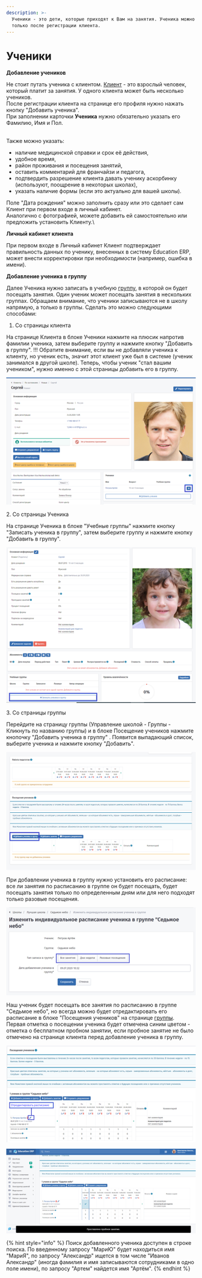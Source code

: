```yaml
---
description: >-
  Ученики - это дети, которые приходят к Вам на занятия. Ученика можно добавить
  только после регистрации клиента.
---
```


# Ученики

**Добавление учеников**&#x20;

Не стоит путать ученика с клиентом. [Клиент](klienty/) - это взрослый человек, который платит за занятия. У одного клиента может быть несколько учеников.\
После регистрации клиента на странице его профиля нужно нажать кнопку "Добавить ученика".\
При заполнении карточки **Ученика** нужно обязательно указать его Фамилию, Имя и Пол.

\
Также можно указать:

* наличие медицинской справки и срок её действия,
* удобное время,
* район проживания и посещения занятий,
* оставить комментарий для франчайзи и педагога,
* подтвердить разрешение клиента давать ученику аскорбинку (используют, поощрение в некоторых школах),
* указать наличие формы (если это актуально для вашей школы).

Поле "Дата рождения" можно заполнить сразу или это сделает сам Клиент при первом входе в личный кабинет.\
Аналогично с фотографией, можете добавить ей самостоятельно или предложить установить Клиенту.\


**Личный кабинет клиента**

При первом входе в Личный кабинет Клиент подтверждает правильность данных по ученику, внесенных в систему Education ERP, может внести корректировки при необходимости (например, ошибка в имени).

**Добавление ученика в группу**

Далее Ученика нужно записать в учебную [группу](nachalo-raboty/shkola/gruppa/dobavlenie-grupp.md), в которой он будет посещать занятия. Один ученик может посещать занятия в нескольких группах. Обращаем внимание, что ученики записываются не в школу напрямую, а только в группы. Сделать это можно следующими способами:

1. Со страницы клиента

На странице Клиента в блоке Ученики нажмите на плюсик напротив фамилии ученика, затем выберите группу и нажмите кнопку "Добавить в группу". !!! Обратите внимание, если вы не добавляли ученика к клиенту, но ученик есть, значит этот клиент уже был в системе (ученик занимался в другой школе). Теперь, чтобы ученик "стал вашим учеником", нужно именно с этой страницы добавить его в группу.

![](<.gitbook/assets/61 (1).png>)

&#x20;   2\. Со страницы Ученика

На странице Ученика в блоке "Учебные группы" нажмите кнопку "Записать ученика в группу", затем выберите группу и нажмите кнопку "Добавить в группу".

![](.gitbook/assets/62.png)

&#x20;   3\. Со страницы группы

Перейдите на страницу группы (Управление школой -  Группы -  Кликнуть по названию группы) и в блоке Посещение учеников нажмите кнопочку "Добавить ученика в группу" . Появится выпадающий список, выберите ученика и нажмите кнопку "Добавить".

![](.gitbook/assets/63.png)

При добавлении ученика в группу нужно установить его расписание: все ли занятия по расписанию в группе он будет посещать, будет посещать занятия только по определенным дням или для него подходят только разовые посещения.

![](.gitbook/assets/64.png)

Наш ученик будет посещать все занятия по расписанию в группе "Седьмое небо", но всегда можно будет отредактировать его расписание в блоке "Посещения учеников" на странице [группы](nachalo-raboty/shkola/gruppa/dobavlenie-grupp.md).\
Первая отметка о посещении ученика будет отмечена синим цветом - отметка о бесплатном пробном занятии, если пробное занятие не было отмечено на странице клиента перед добавление ученика в группу.

![](<.gitbook/assets/65 (1).png>)

![](.gitbook/assets/66.png)

{% hint style="info" %}
Поиск добавленного ученика доступен в строке поиска. По введенному запросу "МариЮ" будет находиться имя "МариЯ", по запросу "Александр" ищется в том числе "Иванов Александр" (иногда фамилия и имя записываются сотрудниками в одно поле имени), по запросу "Артем" найдется имя "Артём".
{% endhint %}
